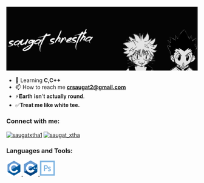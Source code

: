 
![MasterHead](https://github.com/SaugatSthaa/SaugatSthaa/blob/main/1.jpg)

- 📖 Learning **C,C++**
- 📫 How to reach me **crsaugat2@gmail.com**
- ⚡𝐄𝐚𝐫𝐭𝐡 𝐢𝐬𝐧'𝐭 𝐚𝐜𝐭𝐮𝐚𝐥𝐥𝐲 𝐫𝐨𝐮𝐧𝐝.
- ✅**Treat me like white tee.**


<h3 align="left">Connect with me:</h3>
<p align="left">
<a href="https://twitter.com/saugatxtha1" target="blank"><img align="center" src="https://raw.githubusercontent.com/rahuldkjain/github-profile-readme-generator/master/src/images/icons/Social/twitter.svg" alt="saugatxtha1" height="30" width="40" /></a>
<a href="https://instagram.com/saugat_xtha" target="blank"><img align="center" src="https://raw.githubusercontent.com/rahuldkjain/github-profile-readme-generator/master/src/images/icons/Social/instagram.svg" alt="saugat_xtha" height="30" width="40" /></a>
</p>

<h3 align="left">Languages and Tools:</h3>
<p align="left"> <a href="https://www.cprogramming.com/" target="_blank" rel="noreferrer"> <img src="https://raw.githubusercontent.com/devicons/devicon/master/icons/c/c-original.svg" alt="c" width="40" height="40"/> </a> <a href="https://www.w3schools.com/cpp/" target="_blank" rel="noreferrer"> <img src="https://raw.githubusercontent.com/devicons/devicon/master/icons/cplusplus/cplusplus-original.svg" alt="cplusplus" width="40" height="40"/> </a> <a href="https://www.photoshop.com/en" target="_blank" rel="noreferrer"> <img src="https://raw.githubusercontent.com/devicons/devicon/master/icons/photoshop/photoshop-line.svg" alt="photoshop" width="40" height="40"/> </a> </p>

